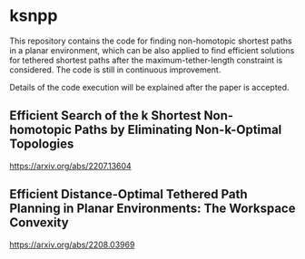 # ksnpp

This repository contains the code for finding non-homotopic shortest paths in a planar environment, which can be also applied to find efficient solutions for tethered shortest paths after the maximum-tether-length constraint is considered. The code is still in continuous improvement. 

Details of the code execution will be explained after the paper is accepted. 

## Efficient Search of the k Shortest Non-homotopic Paths by Eliminating Non-k-Optimal Topologies

https://arxiv.org/abs/2207.13604

## Efficient Distance-Optimal Tethered Path Planning in Planar Environments: The Workspace Convexity

https://arxiv.org/abs/2208.03969
